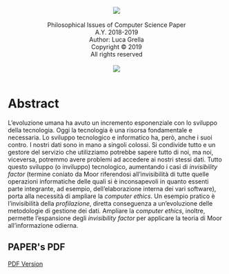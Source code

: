<p align="center">
<img src="https://github.com/luca-grella/PhilosophicalIssuesOfComputerScience/blob/master/Images/PolimiLogo.png"><br><br>
Philosophical Issues of Computer Science Paper<br>
A.Y. 2018-2019<br>
Author: Luca Grella<br>
Copyright © 2019<br>
All rights reserved<br><br>
<img src="https://github.com/luca-grella/PhilosophicalIssuesOfComputerScience/blob/master/Images/separatorecalligrafico.png"><br><br>
</p>



# Abstract

L’evoluzione umana ha avuto un incremento esponenziale con lo sviluppo della tecnologia. Oggi la tecnologia è una risorsa fondamentale e necessaria. Lo sviluppo tecnologico e informatico ha, però, anche i suoi contro. I nostri dati sono in mano a singoli colossi. Si condivide tutto e un gestore del servizio che utilizziamo potrebbe sapere tutto di noi, ma noi, viceversa, potremmo avere problemi ad accedere ai nostri stessi dati. Tutto questo sviluppo (o inviluppo) tecnologico, aumentando i casi di *invisibility factor* (termine coniato da Moor riferendosi all’invisibilità di tutte quelle operazioni informatiche delle quali si è inconsapevoli in quanto essenti parte integrante, ad esempio, dell’elaborazione interna dei vari software), porta alla necessità di ampliare la *computer ethics*. Un esempio pratico è l’invisibilità della *profilazione*, diretta conseguenza a un’evoluzione delle metodologie di gestione dei dati. Ampliare la *computer ethics*, inoltre, permette l’espansione degli *invisibility factor* per applicare la teoria di Moor all’informazione odierna.


## PAPER's PDF

[PDF Version](https://github.com/luca-grella/PhilosophicalIssuesOfComputerScience/blob/master/main.pdf)